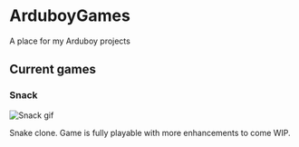 # ArduboyGames
A place for my Arduboy projects

## Current games

### Snack

![](https://kenjaraskits.files.wordpress.com/2017/05/snack.gif "Snack gif")

Snake clone. Game is fully playable with more enhancements to come WIP.
